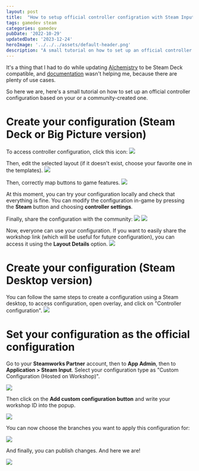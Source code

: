 ```yaml
---
layout: post
title:  "How to setup official controller configration with Steam Input ?"
tags: gamedev steam
categories: gamedev
pubDate: '2022-10-29'
updatedDate: '2023-12-24'
heroImage: '../../../assets/default-header.png'
description: "A small tutorial on how to set up an official controller configuration based on your or a community-created one."
---
```


It's a thing that I had to do while updating [Alchemistry](https://store.steampowered.com/app/1730540/Alchemistry/) to be Steam Deck compatible, and [documentation](https://partner.steamgames.com/doc/features/steam_controller) wasn't helping me, because there are plenty of use cases.

So here we are, here's a small tutorial on how to set up an official controller configuration based on your or a community-created one.

# Create your configuration (Steam Deck or Big Picture version)

To access controller configuration, click this icon:
![](/assets/img/2022-10-29-deck-edit-config-1.webp)

Then, edit the selected layout (if it doesn't exist, choose your favorite one in the templates).
![](/assets/img/2022-10-29-deck-edit-config-2.webp)

Then, correctly map buttons to game features.
![](/assets/img/2022-10-29-deck-edit-config-buttons.webp)

At this moment, you can try your configuration locally and check that everything is fine. You can modify the configuration in-game by pressing the **Steam** button and choosing **controller settings**.

Finally, share the configuration with the community:
![](/assets/img/2022-10-29-deck-edit-config-menu.webp)
![](/assets/img/2022-10-29-deck-edit-config-share.webp)

Now, everyone can use your configuration. If you want to easily share the workshop link (which will be useful for future configuration), you can access it using the **Layout Details** option.
![](/assets/img/2022-10-29-deck-edit-config-link.webp)

# Create your configuration (Steam Desktop version)

You can follow the same steps to create a configuration using a Steam desktop, to access configuration, open overlay, and click on "Controller configuration".
![](/assets/img/2022-10-29_steam-desktop-overlay.webp)

# Set your configuration as the official configuration

Go to your **Steamworks Partner** account, then to **App Admin**, then to **Application > Steam Input**. Select your configuration type as "Custom Configuration (Hosted on Workshop)".

![](/assets/img/2022-10-29_steamworks-input-config-type.webp)

Then click on the **Add custom configuration button** and write your workshop ID into the popup.

![](/assets/img/2022-10-29_steamworks-input-config-popup.webp)

You can now choose the branches you want to apply this configuration for:

![](/assets/img/2022-10-29_steamworks-input-config-settings.webp)

And finally, you can publish changes. And here we are!

![](/assets/img/2022-10-29_result.webp)